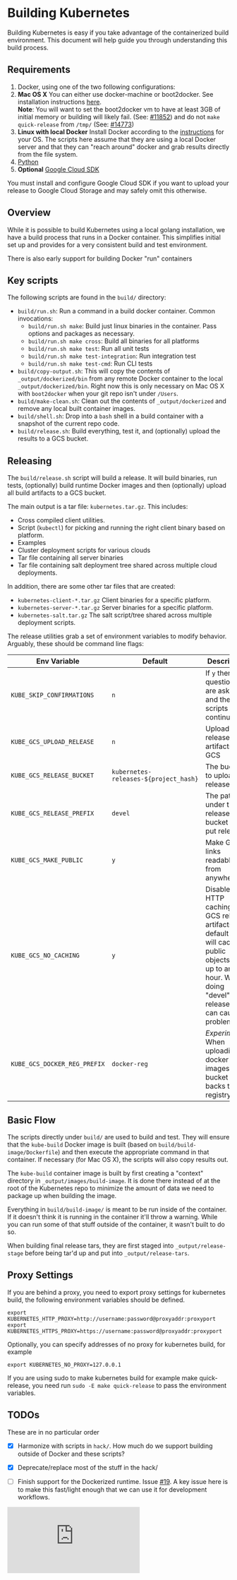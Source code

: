 # Building Kubernetes

Building Kubernetes is easy if you take advantage of the containerized build environment. This document will help guide you through understanding this build process.

## Requirements

1. Docker, using one of the two following configurations:
  1. **Mac OS X** You can either use docker-machine or boot2docker. See installation instructions [here](https://docs.docker.com/installation/mac/).  
     **Note**: You will want to set the boot2docker vm to have at least 3GB of initial memory or building will likely fail. (See: [#11852]( http://issue.k8s.io/11852)) and do not `make quick-release` from `/tmp/` (See: [#14773]( https://github.com/kubernetes/kubernetes/issues/14773))
  2. **Linux with local Docker**  Install Docker according to the [instructions](https://docs.docker.com/installation/#installation) for your OS.  The scripts here assume that they are using a local Docker server and that they can "reach around" docker and grab results directly from the file system.
2. [Python](https://www.python.org)
3. **Optional** [Google Cloud SDK](https://developers.google.com/cloud/sdk/)

You must install and configure Google Cloud SDK if you want to upload your release to Google Cloud Storage and may safely omit this otherwise.

## Overview

While it is possible to build Kubernetes using a local golang installation, we have a build process that runs in a Docker container.  This simplifies initial set up and provides for a very consistent build and test environment.

There is also early support for building Docker "run" containers

## Key scripts

The following scripts are found in the `build/` directory:

* `build/run.sh`: Run a command in a build docker container.  Common invocations:
  *  `build/run.sh make`: Build just linux binaries in the container.  Pass options and packages as necessary.
  *  `build/run.sh make cross`: Build all binaries for all platforms
  *  `build/run.sh make test`: Run all unit tests
  *  `build/run.sh make test-integration`: Run integration test
  *  `build/run.sh make test-cmd`: Run CLI tests
* `build/copy-output.sh`: This will copy the contents of `_output/dockerized/bin` from any remote Docker container to the local `_output/dockerized/bin`.  Right now this is only necessary on Mac OS X with `boot2docker` when your git repo isn't under `/Users`.
* `build/make-clean.sh`: Clean out the contents of `_output/dockerized` and remove any local built container images.
* `build/shell.sh`: Drop into a `bash` shell in a build container with a snapshot of the current repo code.
* `build/release.sh`: Build everything, test it, and (optionally) upload the results to a GCS bucket.

## Releasing

The `build/release.sh` script will build a release.  It will build binaries, run tests, (optionally) build runtime Docker images and then (optionally) upload all build artifacts to a GCS bucket.

The main output is a tar file: `kubernetes.tar.gz`.  This includes:
* Cross compiled client utilities.
* Script (`kubectl`) for picking and running the right client binary based on platform.
* Examples
* Cluster deployment scripts for various clouds
* Tar file containing all server binaries
* Tar file containing salt deployment tree shared across multiple cloud deployments.

In addition, there are some other tar files that are created:
* `kubernetes-client-*.tar.gz` Client binaries for a specific platform.
* `kubernetes-server-*.tar.gz` Server binaries for a specific platform.
* `kubernetes-salt.tar.gz` The salt script/tree shared across multiple deployment scripts.

The release utilities grab a set of environment variables to modify behavior.  Arguably, these should be command line flags:

Env Variable | Default | Description
-------------|---------|------------
`KUBE_SKIP_CONFIRMATIONS` | `n` | If `y` then no questions are asked and the scripts just continue.
`KUBE_GCS_UPLOAD_RELEASE` | `n` | Upload release artifacts to GCS
`KUBE_GCS_RELEASE_BUCKET` | `kubernetes-releases-${project_hash}` | The bucket to upload releases to
`KUBE_GCS_RELEASE_PREFIX` | `devel` | The path under the release bucket to put releases
`KUBE_GCS_MAKE_PUBLIC` | `y` | Make GCS links readable from anywhere
`KUBE_GCS_NO_CACHING` | `y` | Disable HTTP caching of GCS release artifacts.  By default GCS will cache public objects for up to an hour.  When doing "devel" releases this can cause problems.
`KUBE_GCS_DOCKER_REG_PREFIX` | `docker-reg` | *Experimental* When uploading docker images, the bucket that backs the registry.

## Basic Flow

The scripts directly under `build/` are used to build and test.  They will ensure that the `kube-build` Docker image is built (based on `build/build-image/Dockerfile`) and then execute the appropriate command in that container.  If necessary (for Mac OS X), the scripts will also copy results out.

The `kube-build` container image is built by first creating a "context" directory in `_output/images/build-image`.  It is done there instead of at the root of the Kubernetes repo to minimize the amount of data we need to package up when building the image.

Everything in `build/build-image/` is meant to be run inside of the container.  If it doesn't think it is running in the container it'll throw a warning.  While you can run some of that stuff outside of the container, it wasn't built to do so.

When building final release tars, they are first staged into `_output/release-stage` before being tar'd up and put into `_output/release-tars`.

## Proxy Settings


If you are behind a proxy, you need to export proxy settings for kubernetes build, the following environment variables should be defined.

```
export KUBERNETES_HTTP_PROXY=http://username:password@proxyaddr:proxyport
export KUBERNETES_HTTPS_PROXY=https://username:password@proxyaddr:proxyport
```

Optionally, you can specify addresses of no proxy for kubernetes build, for example

```
export KUBERNETES_NO_PROXY=127.0.0.1
```

If you are using sudo to make kubernetes build for example make quick-release, you need run `sudo -E make quick-release` to pass the environment variables.

## TODOs

These are in no particular order

* [X] Harmonize with scripts in `hack/`.  How much do we support building outside of Docker and these scripts?
* [X] Deprecate/replace most of the stuff in the hack/
* [ ] Finish support for the Dockerized runtime. Issue [#19](http://issue.k8s.io/19).  A key issue here is to make this fast/light enough that we can use it for development workflows.


[![Analytics](https://kubernetes-site.appspot.com/UA-36037335-10/GitHub/build/README.md?pixel)]()
